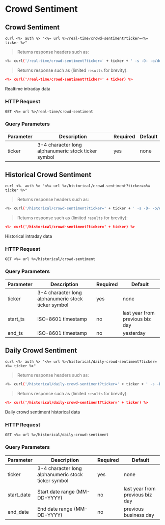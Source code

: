 
# Crowd Sentiment


## Crowd Sentiment

```shell
curl <%- auth %> "<%= url %>/real-time/crowd-sentiment?ticker=<%= ticker %>"
```

> Returns response headers such as:

```bash
<%- curl('/real-time/crowd-sentiment?ticker=' + ticker + ' -s -D- -o/dev/null') %>
```

> Returns response such as (limited `results` for brevity):

```json
<%- curl('/real-time/crowd-sentiment?ticker=' + ticker) %>
```

Realtime intraday data

### HTTP Request

`GET <%= url %>/real-time/crowd-sentiment`

### Query Parameters

Parameter | Description | Required | Default
--------- | ----------- | -------- | -------
ticker | 3-4 character long alphanumeric stock ticker symbol | yes | none



## Historical Crowd Sentiment

```shell
curl <%- auth %> "<%= url %>/historical/crowd-sentiment?ticker=<%= ticker %>"
```

> Returns response headers such as:

```bash
<%- curl('/historical/crowd-sentiment?ticker=' + ticker + ' -s -D- -o/dev/null') %>
```

> Returns response such as (limited `results` for brevity):

```json
<%- curl('/historical/crowd-sentiment?ticker=' + ticker) %>
```

Historical intraday data

### HTTP Request

`GET <%= url %>/historical/crowd-sentiment`

### Query Parameters

Parameter | Description | Required | Default
--------- | ----------- | -------- | -------
ticker | 3-4 character long alphanumeric stock ticker symbol | yes | none
start_ts | ISO-8601 timestamp | no | last year from previous biz day
end_ts | ISO-8601 timestamp | no | yesterday


## Daily Crowd Sentiment

```shell
curl <%- auth %> "<%= url %>/historical/daily-crowd-sentiment?ticker=<%= ticker %>"
```

> Returns response headers such as:

```bash
<%- curl('/historical/daily-crowd-sentiment?ticker=' + ticker + ' -s -D- -o/dev/null') %>
```

> Returns response such as (limited `results` for brevity):

```json
<%- curl('/historical/daily-crowd-sentiment?ticker=' + ticker) %>
```

Daily crowd sentiment historical data

### HTTP Request

`GET <%= url %>/historical/daily-crowd-sentiment`

### Query Parameters

Parameter | Description | Required | Default
--------- | ----------- | -------- | -------
ticker | 3-4 character long alphanumeric stock ticker symbol | yes | none
start_date | Start date range (MM-DD-YYYY) | no | last year from previous biz day
end_date | End date range (MM-DD-YYYY) | no | previous business day
